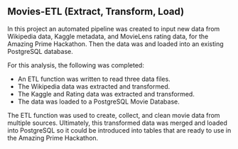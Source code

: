 ## Movies-ETL (Extract, Transform, Load)

In this project an automated pipeline was created to input new data from Wikipedia data, Kaggle metadata, and MovieLens rating data, for the Amazing Prime Hackathon. Then the data was and loaded into an existing PostgreSQL database.

For this analysis, the following was completed:

  * An ETL function was written to read three data files.
  * The Wikipedia data was extracted and transformed.
  * The Kaggle and Rating data was extracted and transformed.
  * The data was loaded to a PostgreSQL Movie Database.

The ETL function was used to create, collect, and clean movie data from multiple sources. Ultimately, this transformed data was merged and loaded into PostgreSQL so it could be introduced into tables that are ready to use in the Amazing Prime Hackathon.

